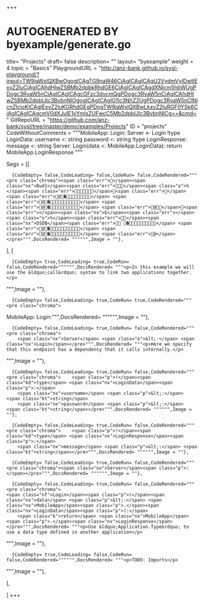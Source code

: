 +++
# AUTOGENERATED BY byexample/generate.go
title= "Projects"
draft= false
description= ""
layout= "byexample"
weight = 4
topic = "Basics"
PlaygroundURL = "http://anz-bank.github.io/sysl-playground/?input=TW9iaWxlQXBwOgogICAgTG9naW46CiAgICAgICAgU2VydmVyIDwtIExvZ2luCiAgICAhdHlwZSBMb2dpbkRhdGE6CiAgICAgICAgdXNlcm5hbWUgPDogc3RyaW5nCiAgICAgICAgcGFzc3dvcmQgPDogc3RyaW5nCiAgICAhdHlwZSBMb2dpblJlc3BvbnNlOgogICAgICAgIG1lc3NhZ2UgPDogc3RyaW5nClNlcnZlcjoKICAgIExvZ2luKGRhdGEgPDogTW9iaWxlQXBwLkxvZ2luRGF0YSk6CiAgICAgICAgcmV0dXJuIE1vYmlsZUFwcC5Mb2dpblJlc3BvbnNlCg==&cmd="
GitRepoURL = "https://github.com/anz-bank/sysl/tree/master/demo/examples/Projects"
ID = "projects"
CodeWithoutComments = """MobileApp:
    Login:
        Server <- Login
    !type LoginData:
        username <: string
        password <: string
    !type LoginResponse:
        message <: string
Server:
    Login(data <: MobileApp.LoginData):
        return MobileApp.LoginResponse
"""

Segs = [[
  
      {CodeEmpty= false,CodeLeading= false,CodeRun= false,CodeRendered="""<pre class="chroma"><span class="err">   </span><span class="nx">Bud1</span><span class="err">            </span><span class="o">%</span><span class="err">                                                                                                                                                                                                                                                                                                                                                                                                                                                                                                                                                                                                                                                                                                                                                                                                                                                                                                                                                                                                                                                                                                                                                                                                                                                                                                                                                                                                                                                                                                                                                                                                                                                                                                                                                                                                                                                                                                                                                                                                                                                                                                                </span><span class="err">                                                                                                                                                                                                                                                                                                                                                                                                                                                                                                                                                                                                                                                                                                                                                                                                                                                                                                                                                                                                                                                                                          </span> <span class="err">      @      �                                 </span> <span class="err">      @      �                                   </span> <span class="err">      @      �                                   </span> <span class="err">      @                                                                                                                                                                                                                                                                                                                                                                                                                                                                                                                                                                                                                                                                                                                                                                                                                                </span><span class="err">   </span><span class="nx">E</span><span class="err">   </span><span class="o">%</span><span class="err">                                                                                                                                                                                                                                                                                                                                                                                                                                                                                                                                                                                                                                                                                                                                                                                                                                                                                                                                                                                                                                                       </span><span class="nx">DSDB</span><span class="err">                             `          �                                    </span> <span class="err">      @      �                                   </span> <span class="err">      @      �                                   </span> <span class="err">      @                                                                                                                                                                                                                                                                                                                                                                                                                                                                                                                                                                                                                                                                                                                                                                                                              </span></pre>""",DocsRendered= """""",Image = ""},


],
[
  
      {CodeEmpty= true,CodeLeading= true,CodeRun= false,CodeRendered="""""",DocsRendered= """<p>In this example we will use the &ldquo;call&rdquo; syntax to link two applications together.</p>
""",Image = ""},

      {CodeEmpty= false,CodeLeading= true,CodeRun= true,CodeRendered="""<pre class="chroma">
<span class="nx">MobileApp</span><span class="p">:</span>
    <span class="nx">Login</span><span class="p">:</span></pre>""",DocsRendered= """""",Image = ""},

      {CodeEmpty= false,CodeLeading= true,CodeRun= false,CodeRendered="""<pre class="chroma">
        <span class="nx">Server</span> <span class="o">&lt;-</span> <span class="nx">Login</span></pre>""",DocsRendered= """<p>Here we specify that this endpoint has a dependency that it calls internally.</p>
""",Image = ""},

      {CodeEmpty= false,CodeLeading= true,CodeRun= false,CodeRendered="""<pre class="chroma">    <span class="p">!</span><span class="kd">type</span> <span class="nx">LoginData</span><span class="p">:</span>
        <span class="nx">username</span> <span class="p">&lt;:</span> <span class="kt">string</span>
        <span class="nx">password</span> <span class="p">&lt;:</span> <span class="kt">string</span></pre>""",DocsRendered= """""",Image = ""},

      {CodeEmpty= false,CodeLeading= true,CodeRun= false,CodeRendered="""<pre class="chroma">    <span class="p">!</span><span class="kd">type</span> <span class="nx">LoginResponse</span><span class="p">:</span>
        <span class="nx">message</span> <span class="p">&lt;:</span> <span class="kt">string</span></pre>""",DocsRendered= """""",Image = ""},

      {CodeEmpty= false,CodeLeading= true,CodeRun= false,CodeRendered="""<pre class="chroma"><span class="nx">Server</span><span class="p">:</span></pre>""",DocsRendered= """""",Image = ""},

      {CodeEmpty= false,CodeLeading= true,CodeRun= false,CodeRendered="""<pre class="chroma">
    <span class="nf">Login</span><span class="p">(</span><span class="nx">data</span> <span class="p">&lt;:</span> <span class="nx">MobileApp</span><span class="p">.</span><span class="nx">LoginData</span><span class="p">):</span>
        <span class="k">return</span> <span class="nx">MobileApp</span><span class="p">.</span><span class="nx">LoginResponse</span></pre>""",DocsRendered= """<p>Use &ldquo;Application.Type&rdquo; to use a data type defined in another application</p>
""",Image = ""},

      {CodeEmpty= true,CodeLeading= false,CodeRun= false,CodeRendered="""""",DocsRendered= """<p>TODO: Imports</p>
""",Image = ""},


],

]
+++


